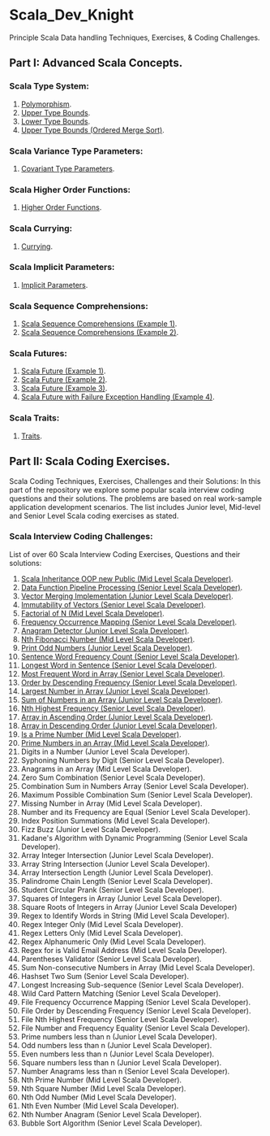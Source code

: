 # Scala_Dev_Knight
Principle Scala Data handling Techniques, Exercises, &amp; Coding Challenges.

## Part I: Advanced Scala Concepts.

### Scala Type System:
1. [Polymorphism](https://github.com/VakinduPhilliam/Scala_Dev_Knight/blob/main/Type_System/Polymorphism.scala).
2. [Upper Type Bounds](https://github.com/VakinduPhilliam/Scala_Dev_Knight/blob/main/Type_System/Upper_Type_Bounds.scala).
3. [Lower Type Bounds](https://github.com/VakinduPhilliam/Scala_Dev_Knight/blob/main/Type_System/Lower_Type_Bounds.scala).
4. [Upper Type Bounds (Ordered Merge Sort)](https://github.com/VakinduPhilliam/Scala_Dev_Knight/blob/main/Type_System/Upper_Type_Bounds_Ordered_Merge_Sort.scala).

### Scala Variance Type Parameters:
1. [Covariant Type Parameters](https://github.com/VakinduPhilliam/Scala_Dev_Knight/blob/main/Variance/Covariant_Type_Parameters.scala).

### Scala Higher Order Functions:
1. [Higher Order Functions](https://github.com/VakinduPhilliam/Scala_Dev_Knight/blob/main/Higher_Order_Functions/Higher_Order_Functions.scala).

### Scala Currying:
1. [Currying](https://github.com/VakinduPhilliam/Scala_Dev_Knight/blob/main/Currying/Currying.scala).

### Scala Implicit Parameters:
1. [Implicit Parameters](https://github.com/VakinduPhilliam/Scala_Dev_Knight/blob/main/Implicit_Parameters/Implicit_Parameters.scala).

### Scala Sequence Comprehensions:
1. [Scala Sequence Comprehensions (Example 1)](https://github.com/VakinduPhilliam/Scala_Dev_Knight/blob/main/Sequence_Comprehensions/Sequence_Comprehensions_Example_I.scala).
2. [Scala Sequence Comprehensions (Example 2)](https://github.com/VakinduPhilliam/Scala_Dev_Knight/blob/main/Sequence_Comprehensions/Sequence_Comprehensions_Example_II.scala).

### Scala Futures:
1. [Scala Future (Example 1)](https://github.com/VakinduPhilliam/Scala_Dev_Knight/blob/main/Futures/Scala_Futures_Example_I.scala).
2. [Scala Future (Example 2)](https://github.com/VakinduPhilliam/Scala_Dev_Knight/blob/main/Futures/Scala_Futures_Example_II.scala).
3. [Scala Future (Example 3)](https://github.com/VakinduPhilliam/Scala_Dev_Knight/blob/main/Futures/Scala_Futures_Example_III.scala).
4. [Scala Future with Failure Exception Handling (Example 4)](https://github.com/VakinduPhilliam/Scala_Dev_Knight/blob/main/Futures/Scala_Futures_Example_IV.scala).

### Scala Traits:
1. [Traits](https://github.com/VakinduPhilliam/Scala_Dev_Knight/blob/main/Traits/Scala_Traits.scala).



## Part II: Scala Coding Exercises.
Scala Coding Techniques, Exercises, Challenges and their Solutions:
In this part of the repository we explore some popular scala interview coding questions and their solutions.
The problems are based on real work-sample application development scenarios.
The list includes Junior level, Mid-level and Senior Level Scala coding exercises as stated.

### Scala Interview Coding Challenges:
List of over 60 Scala Interview Coding Exercises, Questions and their solutions:

1. [Scala Inheritance OOP new Public (Mid Level Scala Developer)](https://github.com/VakinduPhilliam/Scala_Dev_Knight/blob/main/Code_Challenges/Scala_Inheritance_OOP.scala).
2. [Data Function Pipeline Processing (Senior Level Scala Developer)](https://github.com/VakinduPhilliam/Scala_Dev_Knight/blob/main/Code_Challenges/Data_Function_Pipeline_Processing.scala).
3. [Vector Merging Implementation (Junior Level Scala Developer)](https://github.com/VakinduPhilliam/Scala_Dev_Knight/blob/main/Code_Challenges/Vector_Implementation.scala).
4. [Immutability of Vectors (Senior Level Scala Developer)](https://github.com/VakinduPhilliam/Scala_Dev_Knight/blob/main/Code_Challenges/Immutability_of_Vectors.scala).
5. [Factorial of N (Mid Level Scala Developer)](https://github.com/VakinduPhilliam/Scala_Dev_Knight/blob/main/Code_Challenges/Factorial_of_N.scala).
6. [Frequency Occurrence Mapping (Senior Level Scala Developer)](https://github.com/VakinduPhilliam/Scala_Dev_Knight/blob/main/Code_Challenges/Frequency_Occurrence_Mapping.scala).
7. [Anagram Detector (Junior Level Scala Developer)](https://github.com/VakinduPhilliam/Scala_Dev_Knight/blob/main/Code_Challenges/Anagram_Detector.scala).
8. [Nth Fibonacci Number (Mid Level Scala Developer)](https://github.com/VakinduPhilliam/Scala_Dev_Knight/blob/main/Code_Challenges/Nth_Fibonacci_Number.scala).
9. [Print Odd Numbers (Junior Level Scala Developer)](https://github.com/VakinduPhilliam/Scala_Dev_Knight/blob/main/Code_Challenges/Print_Odd_Numbers.scala).
10. [Sentence Word Frequency Count (Senior Level Scala Developer)](https://github.com/VakinduPhilliam/Scala_Dev_Knight/blob/main/Code_Challenges/Sentence_Word_Count.scala).
11. [Longest Word in Sentence (Senior Level Scala Developer)](https://github.com/VakinduPhilliam/Scala_Dev_Knight/blob/main/Code_Challenges/Longest_Word_Sentence.scala).
12. [Most Frequent Word in Array (Senior Level Scala Developer)](https://github.com/VakinduPhilliam/Scala_Dev_Knight/blob/main/Code_Challenges/Most_Frequent_Word_in_Array.scala).
13. [Order by Descending Frequency (Senior Level Scala Developer)](https://github.com/VakinduPhilliam/Scala_Dev_Knight/blob/main/Code_Challenges/Order_by_Descending_Frequency.scala).
14. [Largest Number in Array (Junior Level Scala Developer)](https://github.com/VakinduPhilliam/Scala_Dev_Knight/blob/main/Code_Challenges/Largest_Number_in_Array.scala).
15. [Sum of Numbers in an Array (Junior Level Scala Developer)](https://github.com/VakinduPhilliam/Scala_Dev_Knight/blob/main/Code_Challenges/Array_Numbers_Sum.scala).
16. [Nth Highest Frequency (Senior Level Scala Developer)](https://github.com/VakinduPhilliam/Scala_Dev_Knight/blob/main/Code_Challenges/Nth_Highest_Frequency.scala).
17. [Array in Ascending Order (Junior Level Scala Developer)](https://github.com/VakinduPhilliam/Scala_Dev_Knight/blob/main/Code_Challenges/Array_Ascending_Order.scala). 
18. [Array in Descending Order (Junior Level Scala Developer)](https://github.com/VakinduPhilliam/Scala_Dev_Knight/blob/main/Code_Challenges/Array_Descending_Order.scala). 
19. [Is a Prime Number (Mid Level Scala Developer)](https://github.com/VakinduPhilliam/Scala_Dev_Knight/blob/main/Code_Challenges/Is_Prime_Number.scala).
20. [Prime Numbers in an Array (Mid Level Scala Developer)](https://github.com/VakinduPhilliam/Scala_Dev_Knight/blob/main/Code_Challenges/Prime_Numbers_in_Array.scala).
21. Digits in a Number (Junior Level Scala Developer).
22. Syphoning Numbers by Digit (Senior Level Scala Developer).
23. Anagrams in an Array (Mid Level Scala Developer).
24. Zero Sum Combination (Senior Level Scala Developer).
25. Combination Sum in Numbers Array (Senior Level Scala Developer).
26. Maximum Possible Combination Sum (Senior Level Scala Developer).
27. Missing Number in Array (Mid Level Scala Developer).
28. Number and its Frequency are Equal (Senior Level Scala Developer).
29. Index Position Summations (Mid Level Scala Developer).
30. Fizz Buzz (Junior Level Scala Developer).
31. Kadane's Algorithm with Dynamic Programming (Senior Level Scala Developer).
32. Array Integer Intersection (Junior Level Scala Developer).
33. Array String Intersection (Junior Level Scala Developer).
34. Array Intersection Length (Junior Level Scala Developer).
35. Palindrome Chain Length (Senior Level Scala Developer).
36. Student Circular Prank (Senior Level Scala Developer).
37. Squares of Integers in Array (Junior Level Scala Developer).
38. Square Roots of Integers in Array (Junior Level Scala Developer)
39. Regex to Identify Words in String (Mid Level Scala Developer).
40. Regex Integer Only (Mid Level Scala Developer).
41. Regex Letters Only (Mid Level Scala Developer).
42. Regex Alphanumeric Only (Mid Level Scala Developer).
43. Regex for is Valid Email Address (Mid Level Scala Developer).
44. Parentheses Validator (Senior Level Scala Developer).
45. Sum Non-consecutive Numbers in Array  (Mid Level Scala Developer).
46. Hashset Two Sum (Senior Level Scala Developer).
47. Longest Increasing Sub-sequence (Senior Level Scala Developer).
48. Wild Card Pattern Matching (Senior Level Scala Developer).
49. File Frequency Occurrence Mapping (Senior Level Scala Developer).
50. File Order by Descending Frequency (Senior Level Scala Developer).
51. File Nth Highest Frequency (Senior Level Scala Developer).
52. File Number and Frequency Equality (Senior Level Scala Developer).
53. Prime numbers less than n (Junior Level Scala Developer).
54. Odd numbers less than n (Junior Level Scala Developer).
55. Even numbers less than n (Junior Level Scala Developer).
56. Square numbers less than n (Junior Level Scala Developer).
57. Number Anagrams less than n (Senior Level Scala Developer).
58. Nth Prime Number (Mid Level Scala Developer).
59. Nth Square Number (Mid Level Scala Developer).
60. Nth Odd Number (Mid Level Scala Developer).
61. Nth Even Number (Mid Level Scala Developer).
62. Nth Number Anagram (Senior Level Scala Developer).
63. Bubble Sort Algorithm (Senior Level Scala Developer).
